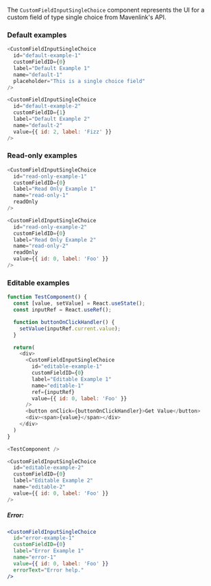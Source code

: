 The `CustomFieldInputSingleChoice` component represents the UI for a custom field of type single choice from Mavenlink's API.

### Default examples

```js
<CustomFieldInputSingleChoice
  id="default-example-1"
  customFieldID={0}
  label="Default Example 1"
  name="default-1"
  placeholder="This is a single choice field"
/>
```

```js
<CustomFieldInputSingleChoice
  id="default-example-2"
  customFieldID={1}
  label="Default Example 2"
  name="default-2"
  value={{ id: 2, label: 'Fizz' }}
/>
```

### Read-only examples

```js
<CustomFieldInputSingleChoice
  id="read-only-example-1"
  customFieldID={0}
  label="Read Only Example 1"
  name="read-only-1"
  readOnly
/>
```

```js
<CustomFieldInputSingleChoice
  id="read-only-example-2"
  customFieldID={0}
  label="Read Only Example 2"
  name="read-only-2"
  readOnly
  value={{ id: 0, label: 'Foo' }}
/>
```

### Editable examples

```js
function TestComponent() {
  const [value, setValue] = React.useState();
  const inputRef = React.useRef();

  function buttonOnClickHandler() {
    setValue(inputRef.current.value);
  }

  return(
    <div>
      <CustomFieldInputSingleChoice
        id="editable-example-1"
        customFieldID={0}
        label="Editable Example 1"
        name="editable-1"
        ref={inputRef}
        value={{ id: 0, label: 'Foo' }}
      />
      <button onClick={buttonOnClickHandler}>Get Value</button>
      <div><span>{value}</span></div>
    </div>
  )
}

<TestComponent />
```

```js
<CustomFieldInputSingleChoice
  id="editable-example-2"
  customFieldID={0}
  label="Editable Example 2"
  name="editable-2"
  value={{ id: 0, label: 'Foo' }}
/>
```

##### Error:
```jsx
<CustomFieldInputSingleChoice
  id="error-example-1"
  customFieldID={0}
  label="Error Example 1"
  name="error-1"
  value={{ id: 0, label: 'Foo' }}
  errorText="Error help."
/>
```
